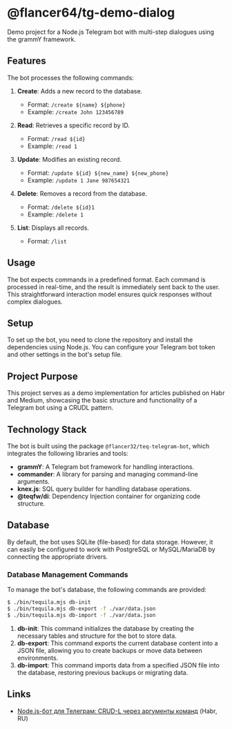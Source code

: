 # @flancer64/tg-demo-dialog

Demo project for a Node.js Telegram bot with multi-step dialogues using the grammY framework.

## Features

The bot processes the following commands:

1. **Create**: Adds a new record to the database.
    - Format: `/create ${name} ${phone}`
    - Example: `/create John 123456789`

2. **Read**: Retrieves a specific record by ID.
    - Format: `/read ${id}`
    - Example: `/read 1`

3. **Update**: Modifies an existing record.
    - Format: `/update ${id} ${new_name} ${new_phone}`
    - Example: `/update 1 Jane 987654321`

4. **Delete**: Removes a record from the database.
    - Format: `/delete ${id}1`
    - Example: `/delete 1`

5. **List**: Displays all records.
    - Format: `/list`

## Usage

The bot expects commands in a predefined format. Each command is processed in real-time, and the result is immediately
sent back to the user. This straightforward interaction model ensures quick responses without complex dialogues.

## Setup

To set up the bot, you need to clone the repository and install the dependencies using Node.js. You can configure your
Telegram bot token and other settings in the bot's setup file.

## Project Purpose

This project serves as a demo implementation for articles published on Habr and Medium, showcasing the basic structure
and functionality of a Telegram bot using a CRUDL pattern.

## Technology Stack

The bot is built using the package `@flancer32/teq-telegram-bot`, which integrates the following libraries and tools:

- **grammY**: A Telegram bot framework for handling interactions.
- **commander**: A library for parsing and managing command-line arguments.
- **knex.js**: SQL query builder for handling database operations.
- **@teqfw/di**: Dependency Injection container for organizing code structure.

## Database

By default, the bot uses SQLite (file-based) for data storage. However, it can easily be configured to work with
PostgreSQL or MySQL/MariaDB by connecting the appropriate drivers.

### Database Management Commands

To manage the bot's database, the following commands are provided:

```bash
$ ./bin/tequila.mjs db-init
$ ./bin/tequila.mjs db-export -f ./var/data.json
$ ./bin/tequila.mjs db-import -f ./var/data.json
```

1. **db-init**: This command initializes the database by creating the necessary tables and structure for the bot to
   store data.
2. **db-export**: This command exports the current database content into a JSON file, allowing you to create backups or
   move data between environments.
3. **db-import**: This command imports data from a specified JSON file into the database, restoring previous backups or
   migrating data.

## Links

* [Node.js-бот для Телеграм: CRUD-L через аргументы команд](https://habr.com/ru/articles/850294/) (Habr, RU)
